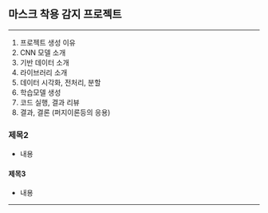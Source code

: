 

## 마스크 착용 감지 프로젝트
---
1. 프로젝트 생성 이유
2. CNN 모델 소개
3. 기반 데이터 소개
4. 라이브러리 소개
5. 데이터 시각화, 전처리, 분할
6. 학습모델 생성
7. 코드 실행, 결과 리뷰
8. 결과, 결론 (퍼지이론등의 응용)

### 제목2
- 내용

#### 제목3
- 내용

---